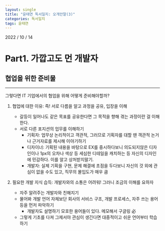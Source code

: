 ```yaml
---
layout: single
title: "윤태연 독서일지: 오개안말(3)"
categories: 독서일지
tags: 윤태연
---
```


2022 / 10 / 14

# Part1. 가깝고도 먼 개발자

## 협업을 위한 준비물

---

그렇다면 IT 기업에서의 협업을 위해 어떻게 준비해야할까?

1. 협업에 대한 이유: 즉! 서로 다름을 알고 과정을 공유, 입장을 이해

   - 갈등이 일어나도 같은 목표를 공유한다면 그 목적을 향해 겪는 과정이란 걸 이해한다.
   - 서로 다른 포지션의 업무를 이해하기
     - 기획자: 업무상 논리적이고 객관적, 그러므로 기획자를 대할 땐 객관적 논거나 근거자료를 제시해 이야기하기
     - 디자이너: 기획된 내용을 바탕으로 EX를 중시하다보니 의도되지않은 디자인이나 1px의 오차나 색상 등 세심한 디테일을 캐치하는 등 자신의 디자인에 민감하다. 이를 알고 상처받지말기.
     - 개발자: 실제 기획을 구현, 문제 해결에 초점을 두다보니 자신의 것 외에 관심이 없을 수도 있고, 직무의 몰입도가 매우 큼

2. 필요한 개발 지식 습득: 개발자와의 소통은 어려워! 그러니 조금의 이해를 요하자
   - 자주 알려주는 개발자와 친해지기
   - 물어봐 개발 언어 자체보단 회사의 서비스 구조, 개발 프로세스, 자주 쓰는 용어 등을 먼저 파악하기
     - 개발자도 설명하기 모호한 용어들이 있다. 메모해서 구글링 必
   - 그렇게 기초를 다져 그제서야 관심이 생긴다면 대중적이고 쉬운 언어부터 학습하기
